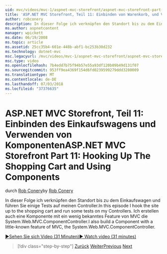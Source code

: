 ```yaml
---
uid: mvc/videos/mvc-1/aspnet-mvc-storefront/aspnet-mvc-storefront-part-11-hooking-up-the-shopping-cart-and-using-components
title: 'ASP.NET MVC Storefront, Teil 11: Einbinden von Warenkorb, und Verwenden von Komponenten | Microsoft-Dokumentation'
author: robconery
description: In dieser Folge ich verknüpfen den Standort bis zu dem Einkaufswagen und führen Sie einige Tests auf meinen Controller. Ich erstellen auch eine Komponente mit ein wenig bekanntes Feature von MVC, te...
ms.author: aspnetcontent
manager: wpickett
ms.date: 06/19/2008
ms.topic: article
ms.assetid: 25cc35b4-601e-448b-abf1-bc253b30d232
ms.technology: dotnet-mvc
msc.legacyurl: /mvc/videos/mvc-1/aspnet-mvc-storefront/aspnet-mvc-storefront-part-11-hooking-up-the-shopping-cart-and-using-components
msc.type: video
ms.openlocfilehash: 7b4edd7b75f94b57e55a93df120b09b49d131f07
ms.sourcegitcommit: 953ff9ea4369f154d6fd0239599279ddd3280009
ms.translationtype: MT
ms.contentlocale: de-DE
ms.lasthandoff: 07/03/2018
ms.locfileid: "37376635"
---
```

<a name="aspnet-mvc-storefront-part-11-hooking-up-the-shopping-cart-and-using-components"></a><span data-ttu-id="6023b-104">ASP.NET MVC Storefront, Teil 11: Einbinden des Einkaufswagens und Verwenden von Komponenten</span><span class="sxs-lookup"><span data-stu-id="6023b-104">ASP.NET MVC Storefront Part 11: Hooking Up The Shopping Cart and Using Components</span></span>
====================
<span data-ttu-id="6023b-105">durch [Rob Conery](https://github.com/robconery)</span><span class="sxs-lookup"><span data-stu-id="6023b-105">by [Rob Conery](https://github.com/robconery)</span></span>

<span data-ttu-id="6023b-106">In dieser Folge ich verknüpfen den Standort bis zu dem Einkaufswagen und führen Sie einige Tests auf meinen Controller.</span><span class="sxs-lookup"><span data-stu-id="6023b-106">In this episode I hook the site up to the shopping cart and run some tests on my Controllers.</span></span> <span data-ttu-id="6023b-107">Ich erstellen auch eine Komponente mit ein wenig bekanntes Feature von MVC die System.Web.MVC.ComponentController.</span><span class="sxs-lookup"><span data-stu-id="6023b-107">I also build a Component with a little-known feature of MVC, the System.Web.MVC.ComponentController.</span></span>

[<span data-ttu-id="6023b-108">&#9654;Sehen Sie sich Video (31 Minuten)</span><span class="sxs-lookup"><span data-stu-id="6023b-108">&#9654; Watch video (31 minutes)</span></span>](https://channel9.msdn.com/Blogs/ASP-NET-Site-Videos/aspnet-mvc-storefront-part-11-hooking-up-the-shopping-cart-and-using-components)

> [!div class="step-by-step"]
> <span data-ttu-id="6023b-109">[Zurück](aspnet-mvc-storefront-part-10-shopping-cart-refactor-and-authorization.md)
> [Weiter](aspnet-mvc-storefront-part-12-mocking.md)</span><span class="sxs-lookup"><span data-stu-id="6023b-109">[Previous](aspnet-mvc-storefront-part-10-shopping-cart-refactor-and-authorization.md)
[Next](aspnet-mvc-storefront-part-12-mocking.md)</span></span>
